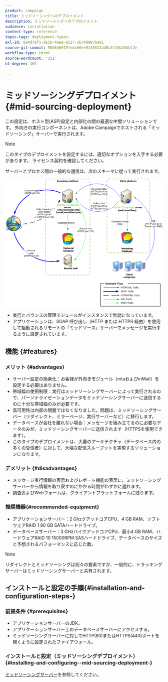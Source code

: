 ```yaml
---
product: campaign
title: ミッドソーシングへのデプロイメント
description: ミッドソーシングへのデプロイメント
audience: installation
content-type: reference
topic-tags: deployment-types-
exl-id: 8a4d7ef1-de5b-4aee-a527-1b74d987ba61
source-git-commit: 98d646919fedc66ee9145522ad0c5f15b25dbf2e
workflow-type: tm+mt
source-wordcount: '351'
ht-degree: 16%

---
```


# ミッドソーシングデプロイメント{#mid-sourcing-deployment}

この設定は、ホスト型(ASP)設定と内部化の間の最適な中間ソリューションです。 外向きの実行コンポーネントは、Adobe Campaignでホストされる「ミッドソーシング」サーバーで実行されます。

>[!NOTE]
>
>このタイプのデプロイメントを設定するには、適切なオプションを入手する必要があります。 ライセンス契約を確認してください。

サーバーとプロセス間の一般的な通信は、次のスキーマに従って実行されます。

![](assets/s_ncs_install_midsourcing.png)

* 実行とバウンスの管理モジュールがインスタンスで無効になっています。
* アプリケーションは、SOAP 呼び出し（HTTP または HTTPS 経由）を使用して駆動されるリモートの「ミッドソース」サーバーでメッセージを実行するように設定されています。

## 機能 {#features}

### メリット {#advantages}

* サーバー設定の簡素化：お客様が外向きモジュール（mtaおよびinMail）を設定する必要はありません。
* 帯域幅の使用制限：実行はミッドソーシングサーバーによって実行されるので、パーソナライゼーションデータをミッドソーシングサーバーに送信するのに十分な帯域幅のみが必要です。
* 高可用性は内部の問題ではなくなりました。問題は、ミッドソーシングサーバー（リダイレクト、ミラーページ、実行サーバーなど）に移行します。
* データベースが会社を離れない場合：メッセージを組み立てるのに必要なデータのみが、ミッドソーシングサーバーに送信されます（HTTPSを使用できます）。
* このタイプのデプロイメントは、大量のアーキテクチャ（データベース内の多くの受信者）に対して、大幅な配信スループットを実現するソリューションになります。

### デメリット {#disadvantages}

* メッセージ実行情報の表示およびレポート機能の表示に、ミッドソーシングサーバーから情報を取り戻すのにかかる時間がわずかに遅れます。
* 調査およびWebフォームは、クライアントプラットフォームに残ります。

### 推奨機器{#recommended-equipment}

* アプリケーションサーバー：2 GhzクアッドコアCPU、4 GB RAM、ソフトウェアRAID 1 80 GB SATAハードドライブ。
* データベースサーバー：3 GHzバイクアッドコアCPU、最小4 GB RAM、ハードウェアRAID 10 15000RPM SASハードドライブ、データベースのサイズと予想されるパフォーマンスに応じた数。

>[!NOTE]
>
>リダイレクトとミッドソーシングは別々の要素ですが、一般的に、トラッキングサーバーはミッドソーシングサーバーと共有されます。

## インストールと設定の手順{#installation-and-configuration-steps-}

### 前提条件 {#prerequisites}

* アプリケーションサーバーのJDK。
* アプリケーションサーバー上のデータベースサーバーにアクセスする。
* ミッドソーシングサーバーに対してHTTP(80)またはHTTPS(443)ポートを開くように設定されたファイアウォール。

### インストールと設定（ミッドソーシングデプロイメント） {#installing-and-configuring--mid-sourcing-deployment-}

[ミッドソーシングサーバー](../../installation/using/mid-sourcing-server.md)を参照してください。
